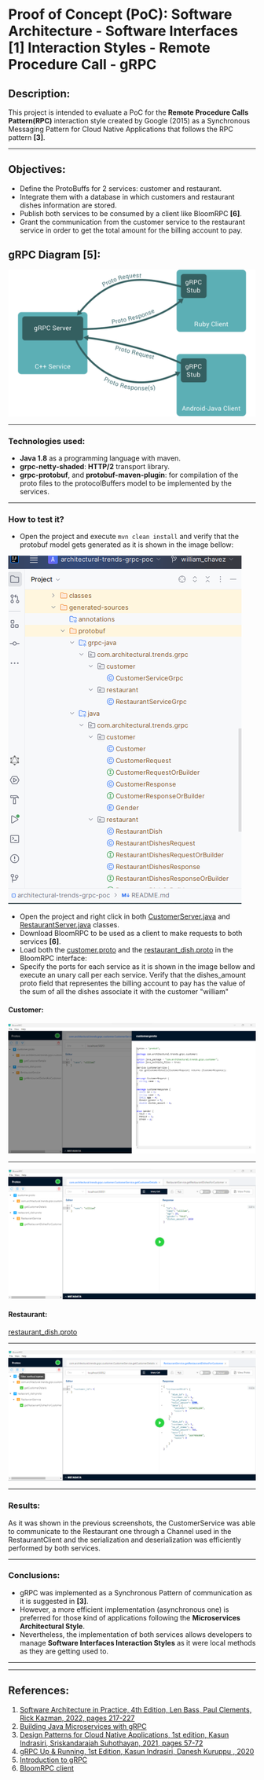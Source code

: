 # Proof of Concept (PoC): Software Architecture - Software Interfaces **[1]** Interaction Styles - Remote Procedure Call - gRPC

## Description:
This project is intended to evaluate a PoC for the **Remote Procedure Calls Pattern(RPC)** interaction style created by Google (2015) as a Synchronous Messaging Pattern for Cloud
Native Applications that follows the RPC pattern **[3]**.

****

## Objectives:
- Define the ProtoBuffs for 2 services: customer and restaurant.
- Integrate them with a database in which customers and restaurant dishes information are stored.
- Publish both services to be consumed by a client like BloomRPC **[6]**.
- Grant the communication from the customer service to the restaurant service in order to get the total amount for the billing account to pay.

## gRPC Diagram **[5]**:
![gRPC diagram.svg](architectural-trends-grpc-poc%2Fsrc%2Fmain%2Fresources%2Fstatic%2FgRPC%20diagram.svg)

****

### Technologies used: 
- **Java 1.8** as a programming language with maven.
- **grpc-netty-shaded**: **HTTP/2** transport library.
- **grpc-protobuf**, and **protobuf-maven-plugin**: for compilation of the proto files to the protocolBuffers model to be implemented by the services.

****

### How to test it?

- Open the project and execute ``` mvn clean install ``` and verify that the protobuf model gets generated as it is shown in the image bellow:

![ProtoBuff model.png](architectural-trends-grpc-poc%2Fsrc%2Fmain%2Fresources%2Fstatic%2FProtoBuff%20model.png)

- Open the project and right click in both [CustomerServer.java](architectural-trends-grpc-poc%2Fsrc%2Fmain%2Fjava%2Fcom%2Farchitectural%2Ftrends%2Fgrpc%2Fservers%2FCustomerServer.java) and [RestaurantServer.java](architectural-trends-grpc-poc%2Fsrc%2Fmain%2Fjava%2Fcom%2Farchitectural%2Ftrends%2Fgrpc%2Fservers%2FRestaurantServer.java) classes.
- Download BloomRPC to be used as a client to make requests to both services **[6]**.
- Load both the [customer.proto](architectural-trends-grpc-poc%2Fsrc%2Fmain%2Fproto%2Fcustomer.proto) and the [restaurant_dish.proto](architectural-trends-grpc-poc%2Fsrc%2Fmain%2Fproto%2Frestaurant_dish.proto) in the BloomRPC interface:
- Specify the ports for each service as it is shown in the image bellow and execute an unary call per each service. Verify that the dishes_amount proto field that representes the billing account to pay has the value of the sum of all the dishes associate it with the customer "william"

#### Customer:
![Customer ProtoBuff.png](architectural-trends-grpc-poc%2Fsrc%2Fmain%2Fresources%2Fstatic%2FCustomer%20ProtoBuff.png)
****
![gRPC call to CustomerServer.png](architectural-trends-grpc-poc%2Fsrc%2Fmain%2Fresources%2Fstatic%2FgRPC%20call%20to%20CustomerServer.png)

#### Restaurant:
[restaurant_dish.proto](architectural-trends-grpc-poc%2Fsrc%2Fmain%2Fproto%2Frestaurant_dish.proto)
****
![gRPC call to RestaurantServer.png](architectural-trends-grpc-poc%2Fsrc%2Fmain%2Fresources%2Fstatic%2FgRPC%20call%20to%20RestaurantServer.png)

******

### Results:
As it was shown in the previous screenshots, the CustomerService was able to communicate to the Restaurant one through a Channel used in the RestaurantClient and the serialization and deserialization was efficiently performed by both services.

******

### Conclusions:
- gRPC was implemented as a Synchronous Pattern of communication as it is suggested in **[3]**.
- However, a more efficient implementation (asynchronous one) is preferred for those kind of applications following the **Microservices Architectural Style**.
- Nevertheless, the implementation of both services allows developers to manage **Software Interfaces Interaction Styles** as it were local methods as they are getting used to.

******
******

## References:

1. [Software Architecture in Practice, 4th Edition, Len Bass, Paul Clements, Rick Kazman, 2022, pages 217-227](https://www.amazon.com/Software-Architecture-Practice-SEI-Engineering/dp/0136886094)
2. [Building Java Microservices with gRPC](https://www.linkedin.com/learning/building-java-microservices-with-grpc)
3. [Design Patterns for Cloud Native Applications, 1st edition, Kasun Indrasiri, Sriskandarajah Suhothayan, 2021, pages 57-72](https://www.amazon.com/Design-Patterns-Cloud-Native-Applications/dp/1492090719)
4. [gRPC Up & Running, 1st Edition, Kasun Indrasiri, Danesh Kuruppu , 2020](https://www.amazon.com/gRPC-Running-Building-Applications-Kubernetes/dp/1492058335)
5. [Introduction to gRPC](https://grpc.io/docs/what-is-grpc/introduction/)
6. [BloomRPC client](https://github.com/bloomrpc/bloomrpc)